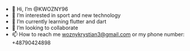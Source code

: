 - 👋 Hi, I’m @KWOZNY96
- 👀 I’m interested in sport and new technology
- 🌱 I’m currently learning flutter and dart
- 💞️ I’m looking to collaborate 
- 📫 How to reach me woznykrystian3@gmail.com or my phone number: +48790424898

<!---
KWOZNY96/KWOZNY96 is a ✨ special ✨ repository because its `README.md` (this file) appears on your GitHub profile.
You can click the Preview link to take a look at your changes.
--->
